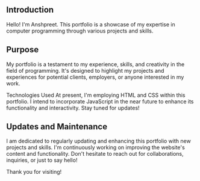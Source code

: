 ## Introduction
Hello! I'm Anshpreet. This portfolio is a showcase of my expertise in computer programming through various projects and skills.

## Purpose
My portfolio is a testament to my experience, skills, and creativity in the field of programming. It's designed to highlight my projects and experiences for potential clients, employers, or anyone interested in my work.

Technologies Used
At present, I'm employing HTML and CSS within this portfolio. I intend to incorporate JavaScript in the near future to enhance its functionality and interactivity. Stay tuned for updates!

## Updates and Maintenance
I am dedicated to regularly updating and enhancing this portfolio with new projects and skills. I'm continuously working on improving the website's content and functionality. Don't hesitate to reach out for collaborations, inquiries, or just to say hello!

Thank you for visiting!


